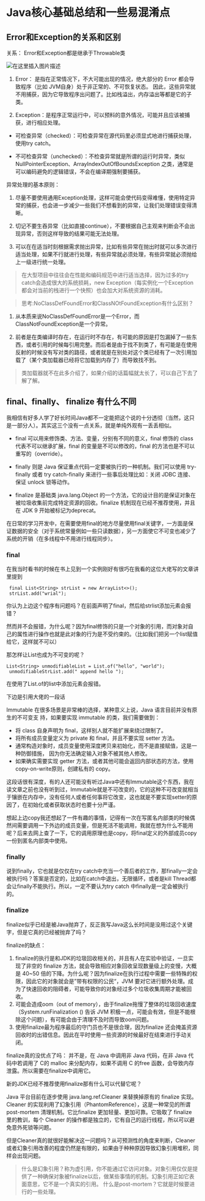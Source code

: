 # Java核心基础总结和一些易混淆点

## Error和Exception的关系和区别

关系： Error和Exception都是继承于Throwable类

![在这里插入图片描述](https://img-blog.csdnimg.cn/20190401093514439.png?x-oss-process=image/watermark,type_ZmFuZ3poZW5naGVpdGk,shadow_10,text_aHR0cHM6Ly9ibG9nLmNzZG4ubmV0L3FxXzQyNjA1OTY4,size_16,color_FFFFFF,t_70)

1. Error： 是指在正常情况下，不大可能出现的情况，绝大部分的 Error 都会导致程序（比如 JVM自身）处于非正常的、不可恢复状态。 因此，这些异常就不用捕获，因为它导致程序出问题了。比如栈溢出，内存溢出等都是它的子类。

2. Exception：是程序正常运行中，可以预料的意外情况，可能并且应该被捕获，进行相应处理。
 
 * 可检查异常（checked）：可检查异常在源代码里必须显式地进行捕获处理，使用try catch。
 
 * 不可检查异常（unchecked）：不检查异常就是所谓的运行时异常，类似NullPointerException、ArrayIndexOutOfBoundsException 之类，通常是可以编码避免的逻辑错误，不会在编译期强制要捕获。

异常处理的基本原则：

1. 尽量不要使用通用Exception处理，这样可能会使代码变得难懂，使用特定异常的捕获，也会进一步减少一些我们不想看到的异常，让我们处理错误变得清晰。

2. 切记不要生吞异常（比如直接continue），不要根据自己主观来判断会不会出现异常，否则这样导致的结果可能无法处理。 

2. 可以在在适当时刻根据需求抛出异常，比如有些异常在抛出时就可以多次进行适当处理，如果不行就进行处理，有些异常就必须处理，有些异常就必须抛给上一级进行统一处理。

> 在大型项目中往往会在性能和编码规范中进行适当选择，因为过多的try catch会造成很大的系统损耗，new Exception（每实例化一个Exception都会对当前的栈进行一个快照）也会加大对系统资源的消耗。

> 思考:NoClassDefFoundError和ClassNOtFoundException有什么区别？

1. 从本质来说NoClassDefFoundError是一个Error，而ClassNotFoundException是一个异常。

2. 前者是在类编译时存在，在运行时不存在，有可能的原因是打包漏掉了一些东西，或者引用的时候每引用完整。而后者是由于找不到类了，有可能是在使用反射的时候没有写对类的路径，或者就是在别处对这个类已经有了一次引用加载了（某个类加载器已经将它加载到内存了）而导致找不到。

> 类加载器就不在此多介绍了，如果介绍的话篇幅就太长了，可以自己下去了解了解。

## final、finally、 finalize 有什么不同

我相信有好多人学了好长时间Java都不一定能把这个说的十分透彻（当然，这只是一部分人）。其实这三个没有一点关系，就是单纯外观有一丢丢相似。

* final 可以用来修饰类、方法、变量，分别有不同的意义，final 修饰的 class 代表不可以继承扩展，final 的变量是不可以修改的，final 的方法也是不可以重写的（override）。

* finally 则是 Java 保证重点代码一定要被执行的一种机制。我们可以使用 try-finally 或者 try catch-finally 来进行一些事后处理比如：关闭 JDBC 连接、保证 unlock 锁等动作。

* finalize 是基础类 java.lang.Object 的一个方法，它的设计目的是保证对象在被垃圾收集前完成特定资源的回收。finalize 机制现在已经不推荐使用，并且在 JDK 9 开始被标记为deprecat。

在日常的学习开发中，在需要使用final的地方尽量使用final关键字，一方面是保证数据的安全（对于系统常量例如一些只读数据），另一方面使它不可变也减少了系统的开销（在多线程中不用进行线程同步）。



### final

在我当时看书的时候在书上见到一个实例刚好有很巧在我看的这位大佬写的文章讲里提到

```
 final List<String> strList = new ArrayList<>();
 strList.add("wrial"); 

```

你认为上边这个程序有问题吗？在前面声明了final，然后给strlist添加元素会报错？

然而并不会报错，为什么呢？因为final修饰的只是一个对象的引用，而对象对自己的属性进行操作也就是此对象的行为是不受约束的。（比如我们把另一个list赋值给它，这样就不可以）

那怎样让List也成为不可变的呢？

```
List<String> unmodifiableList = List.of("hello", "world");
 unmodifiableStrList.add(" append hello ");

```
在使用了List.of的list中添加元素会报错。

下边是引用大佬的一段话

Immutable 在很多场景是非常棒的选择，某种意义上说，Java 语言目前并没有原生的不可变支
持，如果要实现 immutable 的类，我们需要做到：

* 将 class 自身声明为 final，这样别人就不能扩展来绕过限制了。
* 将所有成员变量定义为 private 和 final，并且不要实现 setter 方法。
* 通常构造对象时，成员变量使用深度拷贝来初始化，而不是直接赋值，这是一种防御措施，
因为你无法确定输入对象不被其他人修改。
* 如果确实需要实现 getter 方法，或者其他可能会返回内部状态的方法，使用 copy-on-write原则，创建私有的 copy。

这段话很有深度，有的人还可能没有听过Java中还有Immutable这个东西，我在读文章之前也没有听到过，Immutable就是不可改变的，它的这种不可改变就相当于镶嵌在内存中，没有任何人或者任何事将它改变，这也就是不要实现setter的原因了，在初始化或者获取状态时也要十分严谨。

想起上边copy我还想起了一件有趣的事情，记得有一次在写匿名内部类的时候偶然间需要调用一下外边的成员变量，但是死活不能调用，我就在想为什么不能用呢？后来去网上查了一下，它的调用原理也是copy，将final定义的外部成员copy一份到匿名内部类中使用。




### finally


说到finally，它也就是仅仅在try catch中充当一个善后者的工作，那finally一定会被执行吗？答案是否定的，比如在catch中退出，无限循环，或者是kill Thread都会让finally不能执行。所以，一定不要认为try catch 中finally是一定会被执行的。

### finalize


finalize似乎已经是被Java抛弃了，反正我写Java这么长时间是没用过这个关键字，但是它真的已经被抛弃了吗？

finalize的缺点：

1. finalize的执行是和JDK的垃圾回收相关的，并且有人在实验中验证，一旦实现了非空的 finalize 方法，就会导致相应对象回收呈现数量级上的变慢，大概是 40~50 倍的下降。为什么呢？因为finalize在执行过程中需要一些特殊的权限，因此它的对象就会是”带有权限的公民“，JVM 要对它进行额外处理。成为了快速回收的阻碍者，可能导致你的对象经过多个垃圾收集周期才能被回收。
2. 可能会造成oom（out of memory），由于finalize拖慢了整体的垃圾回收速度（System.runFinalization () 告诉 JVM 积极一点，可能会有效，但是不能根除这个问题），有可能会由于清理不及时而导致oom问题。
3. 使用finalize最为程序最后的守门员也不是很合理，因为finalize 还会掩盖资源回收时的出错信息。因此在平时使用一些资源的时候最好在结束进行手动关闭。

finalize真的没优点了吗：
并不是，在 Java 中调用非 Java 代码，在非 Java 代码中若调用了
C的 malloc 来分配内存，如果不调用 C 的free 函数，会导致内存泄露。所以需要在finalize中调用它。

新的JDK已经不推荐使用finalize那有什么可以代替它呢？

Java 平台目前在逐步使用 java.lang.ref.Cleaner 来替换掉原有的 finalize 实现。Cleaner 的实现利用了幻象引用（PhantomReference），这是一种常见的所谓 post-mortem 清理机制。它比finalize 更加轻量、更加可靠。它吸取了 finalize 里的教训，每个 Cleaner 的操作都是独立的，它有自己的运行线程，所以可以避免意外死锁等问题。

但是Cleaner真的就很好能解决这一问题吗？从可预测性的角度来判断，Cleaner 或者幻象引用改善的程度仍然是有限的，如果由于种种原因导致幻象引用堆积，同样会出现问题。

> 什么是幻象引用？称为虚引用，你不能通过它访问对象。对象引用仅仅是提供了一种确保对象被finalize以后，做某些事情的机制。幻象引用正如它表面意思，它不是一个真实的引用。
> 什么是post-mortem？它就是时候要进行的一些处理。








